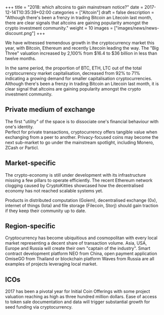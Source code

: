 +++
title = "2018: which altcoins to gain mainstream notice?"
date = 2017-12-14T10:35:39+02:00
categories = ["Altcoin"]
draft = false
description = "Although there's been a frenzy in trading Bitcoin an Litecoin last month, there are clear signals that altcoins are gaining popularity amongst the crypto investment community."
weight = 10
images = ["images/news/news-discount.png"]
+++

We have witnessed tremendous growth in the cryptocurrency market this year, with Bitcoin, Ethereum and recently Litecoin leading the way.
The "Big Three" valuation increased by 2,100% from $16.4 to $36 billion in less than twelve months.

In the same period, the proportion of BTC, ETH, LTC out of the total cryptocurrency market capitalisation, decreased from 92% to 71% indicating a growing demand for smaller capitalisation cryptocurrencies.
Although there's been a frenzy in trading Bitcoin an Litecoin last month, it is clear signal that altcoins are gaining popularity amongst the crypto investment community.

## Private medium of exchange

The first "utility" of the space is to dissociate one's financial behaviour with one's identity.  
Perfect for private transactions, cryptocurrency offers tangible value when exchanging from a peer to another. 
Privacy-focused coins may become the next sub-market to go under the mainstream spotlight, including Monero, ZCash or Particl.

## Market-specific

The crypto-economy is still under development with its infrastructure missing a few pillars to operate efficiently. The recent Ethereum network clogging caused by CryptoKitties showcased how the decentralised economy has not reached scalable systems yet.

Products in distributed computation (Golem), decentralised exchange (0x), internet of things (Iota) and file storage (Filecoin, Storj) should gain traction if they keep their community up to date.


## Region-specific

Cryptocurrency has become ubiquitious and cosmopolitan with every local market representing a decent share of transaction volume. Asia, USA, Europe and Russia will create their own "captain of the industry".
Smart contract development platform NEO from China, open payment application OmiseGO from Thailand or blockchain platform Waves from Russia are all examples of projects leveraging local market.

## ICOs

2017 has been a pivotal year for Initial Coin Offerings with some project valuation reaching as high as three hundred million dollars. Ease of access to token sale documentation and data will trigger substantial growth for seed funding via cryptocurrency.
